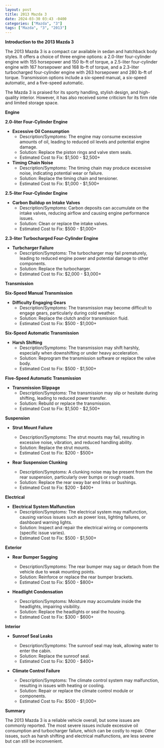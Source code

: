 ```yaml
---
layout: post
title: 2013 Mazda 3
date: 2024-03-30 03:43 -0400
categories: ["Mazda", "3"]
tags: ["Mazda", "3", "2013"]
---
```

**Introduction to the 2013 Mazda 3**

The 2013 Mazda 3 is a compact car available in sedan and hatchback body styles. It offers a choice of three engine options: a 2.0-liter four-cylinder engine with 155 horsepower and 150 lb-ft of torque, a 2.5-liter four-cylinder engine with 167 horsepower and 168 lb-ft of torque, and a 2.3-liter turbocharged four-cylinder engine with 263 horsepower and 280 lb-ft of torque. Transmission options include a six-speed manual, a six-speed automatic, and a five-speed automatic.

The Mazda 3 is praised for its sporty handling, stylish design, and high-quality interior. However, it has also received some criticism for its firm ride and limited storage space.

**Engine**

**2.0-liter Four-Cylinder Engine**

* **Excessive Oil Consumption**
    * Description/Symptoms: The engine may consume excessive amounts of oil, leading to reduced oil levels and potential engine damage.
    * Solution: Replace the piston rings and valve stem seals.
    * Estimated Cost to Fix: $1,500 - $2,500+
* **Timing Chain Noise**
    * Description/Symptoms: The timing chain may produce excessive noise, indicating potential wear or failure.
    * Solution: Replace the timing chain and tensioner.
    * Estimated Cost to Fix: $1,000 - $1,500+

**2.5-liter Four-Cylinder Engine**

* **Carbon Buildup on Intake Valves**
    * Description/Symptoms: Carbon deposits can accumulate on the intake valves, reducing airflow and causing engine performance issues.
    * Solution: Clean or replace the intake valves.
    * Estimated Cost to Fix: $500 - $1,000+

**2.3-liter Turbocharged Four-Cylinder Engine**

* **Turbcharger Failure**
    * Description/Symptoms: The turbocharger may fail prematurely, leading to reduced engine power and potential damage to other components.
    * Solution: Replace the turbocharger.
    * Estimated Cost to Fix: $2,000 - $3,000+

**Transmission**

**Six-Speed Manual Transmission**

* **Difficulty Engaging Gears**
    * Description/Symptoms: The transmission may become difficult to engage gears, particularly during cold weather.
    * Solution: Replace the clutch and/or transmission fluid.
    * Estimated Cost to Fix: $500 - $1,000+

**Six-Speed Automatic Transmission**

* **Harsh Shifting**
    * Description/Symptoms: The transmission may shift harshly, especially when downshifting or under heavy acceleration.
    * Solution: Reprogram the transmission software or replace the valve body.
    * Estimated Cost to Fix: $500 - $1,500+

**Five-Speed Automatic Transmission**

* **Transmission Slippage**
    * Description/Symptoms: The transmission may slip or hesitate during shifting, leading to reduced power transfer.
    * Solution: Rebuild or replace the transmission.
    * Estimated Cost to Fix: $1,500 - $2,500+

**Suspension**

* **Strut Mount Failure**
    * Description/Symptoms: The strut mounts may fail, resulting in excessive noise, vibration, and reduced handling ability.
    * Solution: Replace the strut mounts.
    * Estimated Cost to Fix: $200 - $500+

* **Rear Suspension Clunking**
    * Description/Symptoms: A clunking noise may be present from the rear suspension, particularly over bumps or rough roads.
    * Solution: Replace the rear sway bar end links or bushings.
    * Estimated Cost to Fix: $200 - $400+

**Electrical**

* **Electrical System Malfunction**
    * Description/Symptoms: The electrical system may malfunction, causing various issues such as power loss, lighting failures, or dashboard warning lights.
    * Solution: Inspect and repair the electrical wiring or components (specific issue varies).
    * Estimated Cost to Fix: $500 - $1,500+

**Exterior**

* **Rear Bumper Sagging**
    * Description/Symptoms: The rear bumper may sag or detach from the vehicle due to weak mounting points.
    * Solution: Reinforce or replace the rear bumper brackets.
    * Estimated Cost to Fix: $500 - $800+

* **Headlight Condensation**
    * Description/Symptoms: Moisture may accumulate inside the headlights, impairing visibility.
    * Solution: Replace the headlights or seal the housing.
    * Estimated Cost to Fix: $300 - $600+

**Interior**

* **Sunroof Seal Leaks**
    * Description/Symptoms: The sunroof seal may leak, allowing water to enter the cabin.
    * Solution: Replace the sunroof seal.
    * Estimated Cost to Fix: $200 - $400+

* **Climate Control Failure**
    * Description/Symptoms: The climate control system may malfunction, resulting in issues with heating or cooling.
    * Solution: Repair or replace the climate control module or components.
    * Estimated Cost to Fix: $500 - $1,000+

**Summary**

The 2013 Mazda 3 is a reliable vehicle overall, but some issues are commonly reported. The most severe issues include excessive oil consumption and turbocharger failure, which can be costly to repair. Other issues, such as harsh shifting and electrical malfunctions, are less severe but can still be inconvenient.
